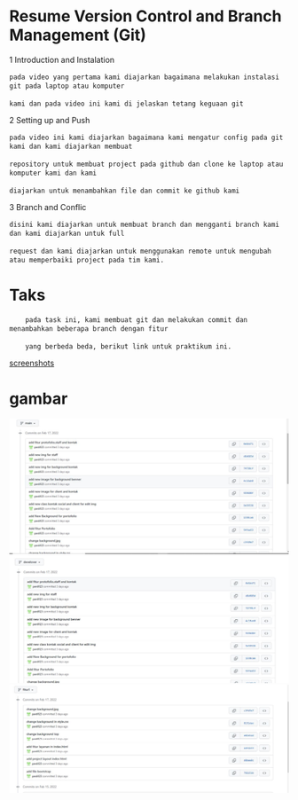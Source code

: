 # Resume Version Control and Branch Management (Git)
1 Introduction and Instalation

    pada video yang pertama kami diajarkan bagaimana melakukan instalasi git pada laptop atau komputer 
    
    kami dan pada video ini kami di jelaskan tetang keguaan git 
2 Setting up and Push

    pada video ini kami diajarkan bagaimana kami mengatur config pada git kami dan kami diajarkan membuat 
    
    repository untuk membuat project pada github dan clone ke laptop atau komputer kami dan kami 
    
    diajarkan untuk menambahkan file dan commit ke github kami
3 Branch and Conflic

    disini kami diajarkan untuk membuat branch dan mengganti branch kami dan kami diajarkan untuk full 
    
    request dan kami diajarkan untuk menggunakan remote untuk mengubah atau memperbaiki project pada tim kami.

# Taks
        pada task ini, kami membuat git dan melakukan commit dan menambahkan beberapa branch dengan fitur 
        
        yang berbeda beda, berikut link untuk praktikum ini.

 [screenshots](https://github.com/pardi123/VUE_M-SUPARDI/tree/main/2_Version%20Control%20and%20Branch%20Management%20(Git)/screenshots)        

 # gambar
  ![Gambar screenchots](https://github.com/pardi123/VUE_M-SUPARDI/blob/main/2_Version%20Control%20and%20Branch%20Management%20(Git)/screenshots/screenshots-branch-main.JPG)
  ![Gambar screenchots](https://github.com/pardi123/VUE_M-SUPARDI/blob/main/2_Version%20Control%20and%20Branch%20Management%20(Git)/screenshots/screenshots%3Dbranch-develover.JPG)
  ![Gambar screenchots](https://github.com/pardi123/VUE_M-SUPARDI/blob/main/2_Version%20Control%20and%20Branch%20Management%20(Git)/screenshots/screenshots-branch-fitur1.JPG)